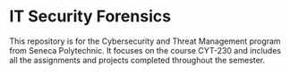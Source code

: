 # IT Security Forensics
This repository is for the Cybersecurity and Threat Management program from Seneca Polytechnic. It focuses on the course CYT-230 and includes all the assignments and projects completed throughout the semester. 
